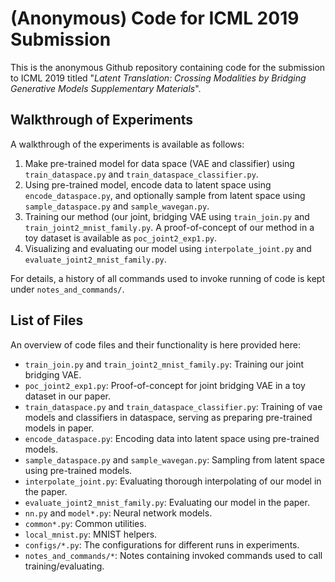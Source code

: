# (Anonymous) Code for ICML 2019 Submission

This is the anonymous Github repository containing code for the submission to ICML 2019 titled
"_Latent Translation: Crossing Modalities by Bridging Generative Models Supplementary Materials_".

## Walkthrough of Experiments

A walkthrough of the experiments is available as follows:

1. Make pre-trained model for data space (VAE and classifier) using `train_dataspace.py` and `train_dataspace_classifier.py`.
2. Using pre-trained model, encode data to latent space using `encode_dataspace.py`, and optionally sample from latent space using `sample_dataspace.py` and `sample_wavegan.py`.
3. Training our method (our joint, bridging VAE using  `train_join.py` and `train_joint2_mnist_family.py`. A proof-of-concept of our method in a toy dataset is available as `poc_joint2_exp1.py`.
4. Visualizing and evaluating our model using  `interpolate_joint.py` and `evaluate_joint2_mnist_family.py`.

For details, a history of all commands used to invoke running of code is kept under `notes_and_commands/`.

## List of Files

An overview of code files and their functionality is here provided here:

- `train_join.py` and `train_joint2_mnist_family.py`: Training our joint bridging VAE.
- `poc_joint2_exp1.py`: Proof-of-concept for joint bridging VAE in a toy dataset in our paper.
- `train_dataspace.py` and `train_dataspace_classifier.py`: Training of vae models and classifiers in dataspace, serving as preparing pre-trained models in paper.
- `encode_dataspace.py`: Encoding data into latent space using pre-trained models.
- `sample_dataspace.py` and `sample_wavegan.py`: Sampling from latent space using pre-trained models.
- `interpolate_joint.py`: Evaluating thorough interpolating of our model in the paper.
- `evaluate_joint2_mnist_family.py`: Evaluating our model in the paper.
- `nn.py` and `model*.py`: Neural network models.
- `common*.py`: Common utilities.
- `local_mnist.py`: MNIST helpers.
- `configs/*.py`: The configurations for different runs in experiments.
- `notes_and_commands/*`: Notes containing invoked commands used to call training/evaluating.


